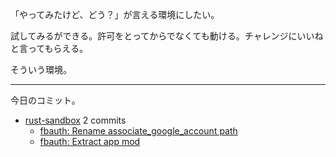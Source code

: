 「やってみたけど、どう？」が言える環境にしたい。

試してみるができる。許可をとってからでなくても動ける。チャレンジにいいねと言ってもらえる。

そういう環境。

---

今日のコミット。

- [rust-sandbox](https://github.com/bouzuya/rust-sandbox) 2 commits
  - [fbauth: Rename associate_google_account path](https://github.com/bouzuya/rust-sandbox/commit/227fdef189b2c03cd50dada391424a8eb8ce12c5)
  - [fbauth: Extract app mod](https://github.com/bouzuya/rust-sandbox/commit/821c6cd677ffdfb2d2d11fa382cb4f785d0ffc49)

